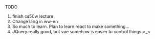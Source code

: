 TODO

1. finish cs50w lecture
2. Change lang in ww-en
3. So much to learn. Plan to learn react to make something...
4. JQuery really good, but vue somehow is easier to control things >_<